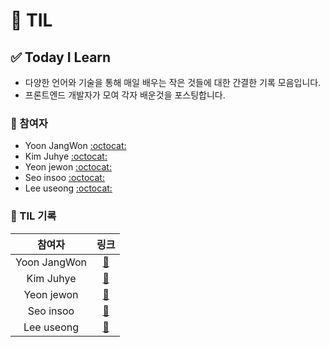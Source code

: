 # 📕 TIL

## ✅ Today I Learn

* 다양한 언어와 기술을 통해 매일 배우는 작은 것들에 대한 간결한 기록 모음입니다.
* 프론트엔드 개발자가 모여 각자 배운것을 포스팅합니다.

### 🐰 참여자 

- Yoon JangWon [:octocat:](http://github.com/jangwonyoon) 
- Kim Juhye [:octocat:](https://github.com/Juhye-Kim)
- Yeon jewon [:octocat:](https://github.com/JewonYeon)
- Seo insoo [:octocat:](https://github.com/Outwater)
- Lee useong [:octocat:](https://github.com/useonglee)

### 🎄 TIL 기록

|    참여자    |         링크         |
| :----------: | :------------------: |
| Yoon JangWon | [:link:](./jangwon/) |
| Kim Juhye  | [:link:](./juhye/)  |
| Yeon jewon  | [:link:](./jewon/) |
| Seo insoo  | [:link:](./insoo/) |
| Lee useong  | [:link:](./useong/) |
